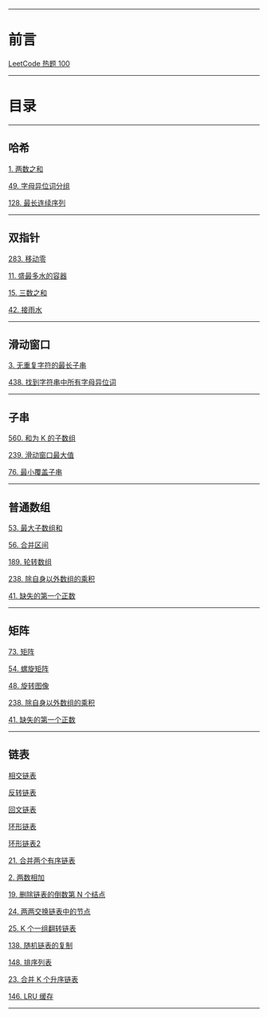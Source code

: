 
---

# 前言

[LeetCode 热题 100](https://leetcode.cn/studyplan/top-100-liked/)

---

# 目录

----
## 哈希

[1. 两数之和](two_sum.md)

[49. 字母异位词分组](group-anagrams.md)

[128. 最长连续序列](longest-consecutive-sequence.md)

---

## 双指针

[283. 移动零](move-zeroes.md)

[11. 盛最多水的容器](11-container-with-most-water.md)

[15. 三数之和](15-3sum.md)

[42. 接雨水](42-trapping-rain-water.md)

---

## 滑动窗口

[3. 无重复字符的最长子串](3-longest-substring-without-repeating-characters.md)

[438. 找到字符串中所有字母异位词](438-find-all-anagrams-in-a-string.md)

---

## 子串

[560. 和为 K 的子数组](560-subarray-sum-equals-k.md)

[239. 滑动窗口最大值](239-sliding-window-maximum.md)

[76. 最小覆盖子串](76-minimum-window-substring.md)

---

## 普通数组

[53. 最大子数组和](53-maximum-subarray.md)

[56. 合并区间](56-merge-intervals.md)

[189. 轮转数组](189-rotate-array.md)

[238. 除自身以外数组的乘积](238-product-of-array-except-self.md)

[41. 缺失的第一个正数](41-first-missing-positive.md)

----

## 矩阵

[73. 矩阵](73-set-matrix-zeroes.md)

[54. 螺旋矩阵](54-spiral-matrix.md)

[48. 旋转图像]()

[238. 除自身以外数组的乘积]()

[41. 缺失的第一个正数]()

---

## 链表

[相交链表]()

[反转链表]()

[回文链表]()

[环形链表]()

[环形链表2]()

[21. 合并两个有序链表]()

[2. 两数相加]()

[19. 删除链表的倒数第 N 个结点]()

[24. 两两交换链表中的节点]()

[25. K 个一组翻转链表]()

[138. 随机链表的复制]()

[148. 排序列表]()

[23. 合并 K 个升序链表]()

[146. LRU 缓存]()

---







